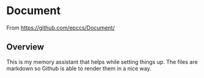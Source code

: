 # Document

From <https://github.com/epccs/Document/>

## Overview

This is my memory assistant that helps while setting things up. The files are markdown so Github is able to render them in a nice way.
